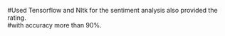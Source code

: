 #Used Tensorflow and Nltk for the sentiment analysis also provided the rating.
<br>
#with accuracy more than 90%.
